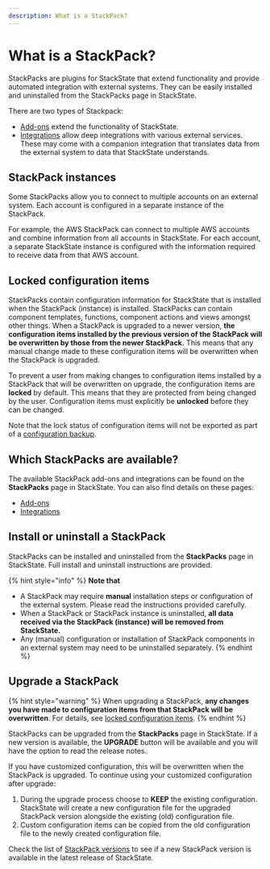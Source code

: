 ```yaml
---
description: What is a StackPack?
---
```


# What is a StackPack?

StackPacks are plugins for StackState that extend functionality and provide automated integration with external systems. They can be easily installed and uninstalled from the StackPacks page in StackState.

There are two types of Stackpack:

* [Add-ons](/stackpacks/add-ons/README.md) extend the functionality of StackState.
* [Integrations](/stackpacks/integrations/README.md) allow deep integrations with various external services. These may come with a companion integration that translates data from the external system to data that StackState understands.

## StackPack instances

Some StackPacks allow you to connect to multiple accounts on an external system. Each account is configured in a separate instance of the StackPack.

For example, the AWS StackPack can connect to multiple AWS accounts and combine information from all accounts in StackState. For each account, a separate StackState instance is configured with the information required to receive data from that AWS account.

## Locked configuration items

StackPacks contain configuration information for StackState that is installed when the StackPack \(instance\) is installed. StackPacks can contain component templates, functions, component actions and views amongst other things. When a StackPack is upgraded to a newer version, **the configuration items installed by the previous version of the StackPack will be overwritten by those from the newer StackPack.** This means that any manual change made to these configuration items will be overwritten when the StackPack is upgraded.

To prevent a user from making changes to configuration items installed by a StackPack that will be overwritten on upgrade, the configuration items are **locked** by default. This means that they are protected from being changed by the user. Configuration items must explicitly be **unlocked** before they can be changed.

Note that the lock status of configuration items will not be exported as part of a [configuration backup](/setup/data-management/backup_restore/configuration_backup.md). 

## Which StackPacks are available?

The available StackPack add-ons and integrations can be found on the **StackPacks** page in StackState. You can also find details on these pages:

* [Add-ons](/stackpacks/add-ons/README.md)
* [Integrations](/stackpacks/integrations/README.md)

## Install or uninstall a StackPack

StackPacks can be installed and uninstalled from the **StackPacks** page in StackState. Full install and uninstall instructions are provided.

{% hint style="info" %}
**Note that**

* A StackPack may require **manual** installation steps or configuration of the external system. Please read the instructions provided carefully.
* When a StackPack or StackPack instance is uninstalled, **all data received via the StackPack \(instance\) will be removed from StackState.**
* Any \(manual\) configuration or installation of StackPack components in an external system may need to be uninstalled separately.
{% endhint %}

## Upgrade a StackPack

{% hint style="warning" %}
When upgrading a StackPack, **any changes you have made to configuration items from that StackPack will be overwritten**. For details, see [locked configuration items](#locked-configuration-items).
{% endhint %}

StackPacks can be upgraded from the **StackPacks** page in StackState. If a new version is available, the **UPGRADE** button will be available and you will have the option to read the release notes.

If you have customized configuration, this will be overwritten when the StackPack is upgraded. To continue using your customized configuration after upgrade:

1. During the upgrade process choose to **KEEP** the existing configuration. StackState will create a new configuration file for the upgraded StackPack version alongside the existing (old) configuration file.
2. Custom configuration items can be copied from the old configuration file to the newly created configuration file.

Check the list of [StackPack versions](/setup/upgrade-stackstate/stackpack-versions.md) to see if a new StackPack version is available in the latest release of StackState. 